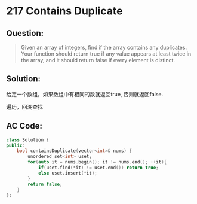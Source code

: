 # 217 Contains Duplicate 

## Question:

> Given an array of integers, find if the array contains any duplicates. Your function should return true if any value appears at least twice in the array, and it should return false if every element is distinct.

## Solution:

给定一个数组，如果数组中有相同的数就返回true, 否则就返回false.

遍历，回溯查找

## AC Code:

``` c++
class Solution {
public:
    bool containsDuplicate(vector<int>& nums) {
        unordered_set<int> uset;
        for(auto it = nums.begin(); it != nums.end(); ++it){
            if(uset.find(*it) != uset.end()) return true;
            else uset.insert(*it);
        }
        return false;
    }
};
```
